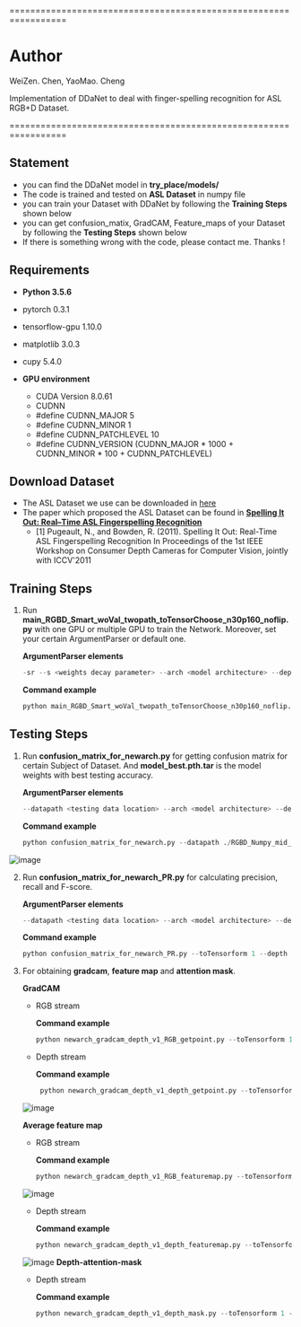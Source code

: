 =================================================================
# Author
WeiZen. Chen, YaoMao. Cheng

  Implementation of DDaNet to deal with finger-spelling recognition for ASL RGB+D Dataset.

=================================================================

## Statement
  * you can find the DDaNet model in **try_place/models/**
  * The code is trained and tested on **ASL Dataset** in numpy file
  * you can train your Dataset with DDaNet by following the **Training Steps** shown below
  * you can get confusion_matix, GradCAM, Feature_maps of your Dataset by following the **Testing Steps** shown below
  * If there is something wrong with the code, please contact me. Thanks !
  
## Requirements
  * **Python 3.5.6**
  * pytorch 0.3.1
  * tensorflow-gpu 1.10.0
  * matplotlib 3.0.3
  * cupy 5.4.0
  
  * **GPU environment**
    * CUDA Version 8.0.61
    * CUDNN 
    * #define CUDNN_MAJOR      5
    * #define CUDNN_MINOR      1
    * #define CUDNN_PATCHLEVEL 10
    * #define CUDNN_VERSION    (CUDNN_MAJOR * 1000 + CUDNN_MINOR * 100 + CUDNN_PATCHLEVEL)
    
## Download Dataset
  * The ASL Dataset we use can be downloaded in [here](https://drive.google.com/drive/folders/1NILKG6uPw0bDJ8y6ajXWfp9HhlaToLac?usp=sharing)
  * The paper which proposed the ASL Dataset can be found in  [**Spelling It Out: Real–Time ASL Fingerspelling Recognition**](https://empslocal.ex.ac.uk/people/staff/np331/publications/PugeaultBowden2011b.pdf) 
    * [1] Pugeault, N., and Bowden, R. (2011). Spelling It Out: Real-Time ASL Fingerspelling Recognition In Proceedings of the 1st IEEE Workshop on Consumer Depth Cameras for Computer Vision, jointly with ICCV'2011
    
## Training Steps
  1. Run **main_RGBD_Smart_woVal_twopath_toTensorChoose_n30p160_noflip.py** with one GPU or multiple GPU to train the Network. Moreover, set your certain ArgumentParser or default one.
  
      **ArgumentParser elements**
      ```python
      -sr --s <weights decay parameter> --arch <model architecture> --depth <model depth> --subject <training/testing subject in training/testing stage> --save       <path   to save the model weighting> --toTensorform <data transform: 1 means -1~1> --epochs <training epochs>
      ```

      **Command example**
      ```python
      python main_RGBD_Smart_woVal_twopath_toTensorChoose_n30p160_noflip.py -sr --s 0.0001 --arch vgg_cbam_depth_gap --depth 15 --subject SubjectA --save     ./use_now/n30p160_noflip/depth_map/toTensor0.5/first --toTensorform 1 --epochs 60
        ```

## Testing Steps

  1. Run **confusion_matrix_for_newarch.py** for getting confusion matrix for certain Subject of Dataset. And **model_best.pth.tar** is the model weights with best testing accuracy.
  
      **ArgumentParser elements**
      ```python
      --datapath <testing data location> --arch <model architecture> --depth <model depth> --subject <testing subject> --toTensorform <data_transform : 1 means     -1~1> --normalization <confusion matrix value normalization or not> --model <testing model path>
        ```

      **Command example**
      ```python
      python confusion_matrix_for_newarch.py --datapath ./RGBD_Numpy_mid_n30p160_noflip --arch vgg_cbam_depth_gap --depth 15 --subject SubjectA --toTensorform 1 --normalization 0 --model ./use_now/n30p160_noflip/depth_map/toTensor0.5/first/SubjectA_93.03/model_best.pth.tar
      ```
![image](https://github.com/cweizen/cweizen-DDaNet_model_master/blob/main/image/1.PNG)

  2. Run **confusion_matrix_for_newarch_PR.py** for calculating precision, recall and F-score.
  
      **ArgumentParser elements**
      ```python
      --datapath <testing data location> --arch <model architecture> --depth <model depth> --subject <testing subject> --toTensorform <data_transform : 1 means -1~1> --normalization <confusion matrix value normalization or not> --model <testing model path>
      ```

      **Command example**
      ```python
      python confusion_matrix_for_newarch_PR.py --toTensorform 1 --depth 15 --arch vgg_cbam_depth_gap --datapath ./RGBD_Numpy_mid_n30p160_noflip --model ./use_now/n30p160_noflip/depth_map/toTensor0.5/first/SubjectC_96.47/model_best.pth.tar --subject SubjectC --normalization 1
      ```


  3. For obtaining **gradcam**, **feature map** and **attention mask**.
  
      **GradCAM**
       * RGB stream

          **Command example**
          ```python
          python newarch_gradcam_depth_v1_RGB_getpoint.py --toTensorform 1 --depth 15 --arch vgg_cbam_depth_gap --datapath ./RGBD_Numpy_mid_n30p160_noflip --model ./use_now/n30p160_noflip/depth_map/toTensor0.5/first/SubjectE_92.75/model_best.pth.tar --subject SubjectE --save test3/DSA_v1/thirdbottleneck/RGB
          ```
      * Depth stream

          **Command example**
           ```python
            python newarch_gradcam_depth_v1_depth_getpoint.py --toTensorform 1 --depth 15 --arch vgg_cbam_depth_gap --datapath ./RGBD_Numpy_mid_n30p160_noflip --model ./use_now/n30p160_noflip/depth_map/toTensor0.5/first/SubjectE_92.75/model_best.pth.tar --subject SubjectE --save test4/DSA_v1/thirdbottleneck/depth
          ```
      ![image](https://github.com/cweizen/cweizen-DDaNet_model_master/blob/main/image/2.PNG)
      
      **Average feature map**
      * RGB stream

          **Command example**
          ```python
          python newarch_gradcam_depth_v1_RGB_featuremap.py --toTensorform 1 --depth 15 --arch vgg_cbam_depth_gap --datapath ./RGBD_Numpy_mid_n30p160_noflip --model ./use_now/n30p160_noflip/depth_map/toTensor0.5/first/SubjectA_93.03/model_best.pth.tar --subject SubjectA --save test_featuremap/DSA_v1/bottleneck_2before/RGB
          ```
      ![image](https://github.com/cweizen/cweizen-DDaNet_model_master/blob/main/image/4.PNG)          
      * Depth stream

          **Command example**
          ```python
          python newarch_gradcam_depth_v1_depth_featuremap.py --toTensorform 1 --depth 15 --arch vgg_cbam_depth_gap --datapath ./RGBD_Numpy_mid_n30p160_noflip --model ./use_now/n30p160_noflip/depth_map/toTensor0.5/first/SubjectA_93.03/model_best.pth.tar --subject SubjectA --save test_featuremap/DSA_v1/bottleneck_2before/depth
         ```
      ![image](https://github.com/cweizen/cweizen-DDaNet_model_master/blob/main/image/3.PNG)
     **Depth-attention-mask**
      * Depth stream

          **Command example**
          ```python
          python newarch_gradcam_depth_v1_depth_mask.py --toTensorform 1 --depth 15 --arch vgg_cbam_depth_gap --datapath ./RGBD_Numpy_mid_n30p160_noflip --model ./use_now/n30p160_noflip/depth_map/toTensor0.5/first/SubjectA_93.03/model_best.pth.tar --subject SubjectA --save test_featuremap/DSA_v1/bottleneck_3/mask
         ```

  

  
